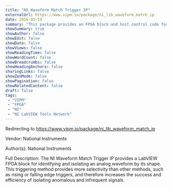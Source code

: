 ```yaml
---
title: "NI Waveform Match Trigger IP"
externalUrl: https://www.vipm.io/package/ni_lib_waveform_match_ip
date: 2016-05-19
summary: "This package provides an FPGA block and host control code for performing a waveform match trigger."
showSummary: true
showAuthor: false
showEdit: false
showData: false
showViews: false
showReadingTime: false
showWordCount: false
showBreadcrumbs: false
showHeadingAnchors: false
sharingLinks: false
showZenMode: false
showPagination: false
showRelatedContent: false
draft: false
tags:
 - "VIPM"
 - "FPGA"
 - "NI"
 - "NI LabVIEW Tools Network"
---
```


Redirecting to https://www.vipm.io/package/ni_lib_waveform_match_ip

Vendor: National Instruments

Author(s): National Instruments
 
Full Description:
The NI Waveform Match Trigger IP provides a LabVIEW FPGA block for identifying and isolating an analog waveform by its shape.  This triggering method provides more selectivity than other methods, such as rising or falling edge triggers, and therefore increases the success and efficiency of isolating anomalous and infrequent signals.
